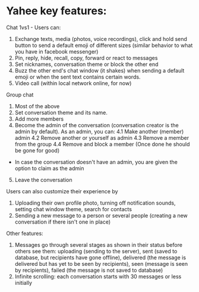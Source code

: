 # Yahee key features:



Chat 1vs1 - Users can:
1. Exchange texts, media (photos, voice recordings), click and hold send button to send a default emoji of different sizes (similar behavior to what you have in facebook messenger)
2. Pin, reply, hide, recall, copy, forward or react to messages
3. Set nicknames, conversation theme or block the other end
4. Buzz the other end's chat window (it shakes) when sending a default emoji or when the sent text contains certain words.
5. Video call (within local network online, for now)

Group chat
1. Most of the above
2. Set conversation theme and its name.
3. Add more members
4. Become the admin of the conversation (conversation creator is the admin by default). As an admin, you can:
4.1 Make another (member) admin
4.2 Remove another or yourself as admin
4.3 Remove a member from the group
4.4 Remove and block a member (Once done he should be gone for good)
* In case the conversation doesn't have an admin, you are given the option to claim as the admin
5. Leave the conversation

Users can also customize their experience by
1. Uploading their own profile photo, turning off notification sounds, setting chat window theme, search for contacts
2. Sending a new message to a person or several people (creating a new conversation if there isn't one in place)

Other features:
1. Messages go through several stages as shown in their status before others see them: uploading (sending to the server), sent (saved to database, but recipients have gone offline), delivered (the message is delivered but has yet to be seen by recipients), seen (message is seen by recipients),  failed (the message is not saved to database)
2. Infinite scrolling: each conversation starts with 30 messages or less initially

